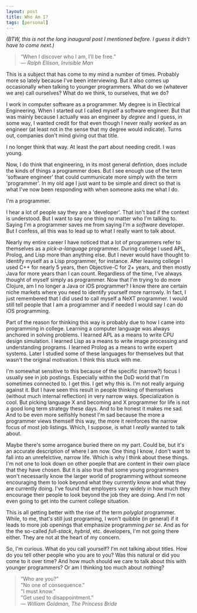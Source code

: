 ```yaml
---
layout: post
title: Who Am I?
tags: [personal]
---
```


<span class="small">_(BTW, this is not the long inaugural post I mentioned before. I guess it didn't have to come next.)_</span>

> “When I discover who I am, I’ll be free.”<br>
  ― _Ralph Ellison, Invisible Man_


This is a subject that has come to my mind a number of times. Probably more so lately because I've been interviewing.
But it also comes up occasionally when talking to younger programmers. What do we (whatever we are) call ourselves?
What do we think, to ourselves, that we do?

I work in computer software as a programmer. My degree is in Electrical Engineering. When I started out I called myself
a software engineer. But that was mainly because I actually was an engineer by _degree_ and I guess, in some way, I
wanted credit for that even though I never really _worked_ as an engineer (at least not in the sense that my degree
would indicate). Turns out, companies don't mind giving out that title.

I no longer think that way. At least the part about needing credit. I was young.

Now, I do think that engineering, in its most general defintion, does include the kinds of things a programmer does.
But I see enough use of the term 'software engineer' that could cummunicate more simply with the term 'programmer'.
In my old age I just want to be simple and direct so that is what I've now been responding with when someone asks me what
I do.

I'm a programmer.

I hear a lot of people say they are a 'developer'. That isn't bad if the context is understood. But I want to say one
thing no matter who I'm talking to. Saying I'm a programmer saves me from saying I'm a _software_ developer. But I
confess, all this was to lead up to what I really want to talk about.

Nearly my entire career I have noticed that a lot of programmers refer to themselves as a _pick-a-language_ programmer. During
college I used APL, Prolog, and Lisp more than anything else. But I never would have thought to identify myself as a Lisp
programmer, for instance. After leaving college I used C++ for nearly 5 years, then Objective-C for 2+ years, and then
mostly Java for more years than I can count. Regardless of the time, I've always thought of myself simply as programmer.
Now that I'm trying to do more Clojure, am I no longer a Java or iOS programmer? I know there are certain niche markets
where you need to identify yourself more narrowly. In fact, I just remembered that I did used to call myself a NeXT
programmer. I would still tell people that I am a programmer and if needed I would say I can do iOS programming.

Part of the reason for thinking this way is probably due to how I came into programming in college. Learning a computer
language was always anchored in solving problems. I learned APL as a means to write CPU design simulation. I learned Lisp
as a means to write image processing  and understanding programs. I learned Prolog as a means to write  expert systems.
Later I studied some of these languages for themselves but that wasn't the original motivation. I think this stuck with me.

I'm somewhat sensitive to this because of the specific (narrow?) focus I usually see in job postings. Especially within the DoD
world that I'm sometimes connected to. I get this. I get why this is. I'm not really arguing against it. But I have seen
this result in people thinking of themselves (without much internal reflection) in very narrow ways.
Specialization is cool. But picking language X and becoming and X programmer for life is not a good long term strategy
these days. And to be honest it makes me sad. And to be even more selfishly honest I'm sad because the more a programmer
views themself this way, the more it reinforces the narrow focus of most job listings. Which, I suppose, is
what I _really_ wanted to talk about.

Maybe there's some arrogance buried there on my part. Could be, but it's an accurate description of where I am now. One thing I know,
_I_ don't want to fall into an unrefelctive, narrow life. Which is why I think about these things. I'm not one to look down
on other poeple that are content in their own place that they have chosen. But it is also true that some young programmers
won't necessarily know the larger world of programming without someone encouraging them to look beyond what they currently
know and what they are currently doing. I've found that employers vary widely in how much they encourage their people to
look beyond the job they are doing. And I'm not even going to get into the current college situation.

This is all getting better with the rise of the term _polyglot_ programmer. While, to me, that's still just programing,
I won't quibble (in general) if it leads to more job openings that emphasize programming _per se_. And as for the the 
so-called _full-stack_, _hybrid_, etc. developers, I'm not going there either. They are not at the heart of my concern.

So, I'm curious. What do you call yourself? I'm not talking about titles. How do you tell other people who you are to you?
Was this natural or did you come to it over time? And how much should we care to talk about this with younger programmers?
Or am I thinking too much about nothing?


> “Who are you?"<br>
  "No one of consequence."<br>
  "I must know."<br>
  "Get used to disappointment.”<br>
  ― _William Goldman, The Princess Bride_
